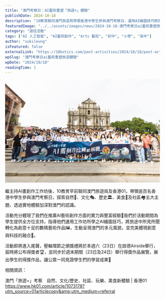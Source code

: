 ```yaml
---
title: "澳門考察日：AI藝術重塑「旅遊+」體驗"
publishDate: 2024-10-18
description: "10教育聯同澳門旅遊局帶領香港中學生參與澳門考察日，運用AI繪圖技巧將旅遊體驗轉化為數碼藝術作品，展現創意與科技融合的創新教育模式。"
featuredImage: "../../assets/images/news/2024-10-18-澳門考察日ai藝術重塑旅遊體驗/image1.jpg"
category: "過往活動"
tags: ["AI 人工智能", "AI藝術創作", "Arts 藝術", "初中", "小學", "高中"]
author: "sukileung"
isFeatured: false
externalLink: "https://10botics.com/past-activities/2024/10/18/past-activities-2024-10-18-macau-ai-art/"
wpSlug: "澳門考察日ai藝術重塑旅遊體驗"
wpDate: "2024/10/18"
readingTime: 1
---
```


![](../../assets/images/news/2024-10-18-澳門考察日ai藝術重塑旅遊體驗/image1.jpg)

繼主持AI畫創作工作坊後，10教育早前聯同澳門旅遊局及香港01，帶領逾百名香港中學生參與澳門考察日，探索自然🌿、文化🎭、歷史🏛️、美食🍴及社區🏘️五大主題，透過實地體驗加深對澳門的認識。

活動充分體現了我們在推廣AI藝術創作方面的實力與豐富經驗🌟我們於活動期間為學生提供全方位支持，指導他們運用工作坊所學之AI繪圖技巧，將旅途中所見所聞轉化為創意十足的數碼藝術作品🖼️，生動呈現澳門的多元風貌，並完美體現創意與科技的融合👏。

活動即將進入尾聲，壓軸環節之頒獎禮將於本週六（23日）在啟德Airside舉行，屆時將公布得獎者🏆，並同步於週末期間（23日及24日）舉行得獎作品展覽，展出學生的得獎作品，讓公眾一同見證學生們的學習成果🎉

相關資訊：

澳門「旅遊+」考察　自然、文化/歷史、社區、玩樂、美食新體驗 | 香港01 https://www.hk01.com/article/1073178?utm_source=01articlecopy&amp;utm_medium=referral
